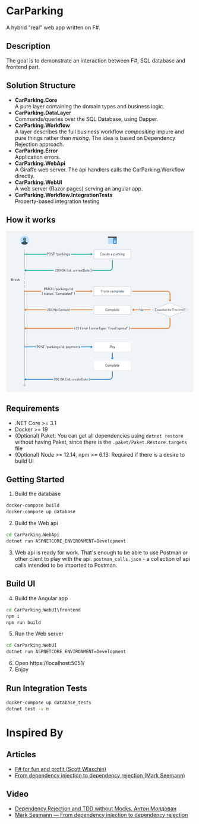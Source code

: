 # CarParking
A hybrid "real" web app written on F#.

## Description
The goal is to demonstrate an interaction between F#, SQL database and frontend part.

## Solution Structure
<ul>
<li><b>CarParking.Core</b></li>
A pure layer containing the domain types and business logic.
<li><b>CarParking.DataLayer</b></li>
Commands/queries over the SQL Database, using Dapper.
<li><b>CarParking.Workflow</b></li>
A layer describes the full business workflow <i>compositing</i> impure and pure things rather than <i>mixing</i>. The idea is based on Dependency Rejection approach.
<li><b>CarParking.Error</b></li>
Application errors.
<li><b>CarParking.WebApi</b></li>
A Giraffe web server. The api handlers calls the CarParking.Workflow directly.
<li><b>CarParking.WebUI</b></li>
A web server (Razor pages) serving an angular app.
<li><b>CarParking.Workflow.IntegrationTests</b></li>
Property-based integration testing
</ul>

## How it works
![workflow](docs/workflow.png "Workflow")

## Requirements
- .NET Core >= 3.1
- Docker >= 19
- (Optional) Paket: You can get all dependencies using `dotnet restore` without having Paket, since there is the `.paket/Paket.Restore.targets` file
- (Optional) Node >= 12.14, npm >= 6.13: Required if there is a desire to build UI

## Getting Started
1. Build the database
```cmd
docker-compose build
docker-compose up database
```
2. Build the Web api
```cmd
cd CarParking.WebApi
dotnet run ASPNETCORE_ENVIRONMENT=Development
```
3. Web api is ready for work. That's enough to be able to use Postman or other client to play with the api. `postman_calls.json` - a collection of api calls intended to be imported to Postman.

## Build UI
4. Build the Angular app
```cmd
cd CarParking.WebUI\frontend
npm i
npm run build
```
5. Run the Web server
```cmd
cd CarParking.WebUI
dotnet run ASPNETCORE_ENVIRONMENT=Development
```
6. Open https://localhost:5051/
7. Enjoy

## Run Integration Tests
```cmd
docker-compose up database_tests
dotnet test -v n
```

# Inspired By
## Articles
<ul>
<li>
<a href="https://fsharpforfunandprofit.com/">F# for fun and profit (Scott Wlaschin)</a></li>
<li>
<a href="https://blog.ploeh.dk/2017/01/27/from-dependency-injection-to-dependency-rejection/">From dependency injection to dependency rejection (Mark Seemann)</a></li>
</ul>

## Video
<ul>
<li>
<a href="https://www.youtube.com/watch?v=9zpG_hJsrL8">Dependency Rejection and TDD without Mocks. Антон Молдован</a></li>
<li>
<a href="https://www.youtube.com/watch?v=xG5qP5AWQws">Mark Seemann — From dependency injection to dependency rejection</a></li>
</ul>


